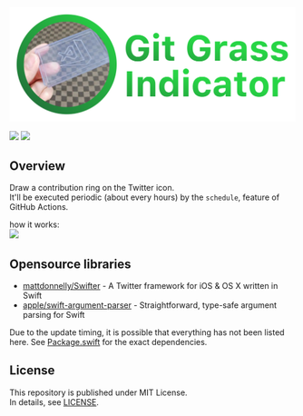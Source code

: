 ![GitGrass Indicator](banner.png)  

![](https://img.shields.io/badge/Language-Swift-FA7343?logo=swift)
[![](https://github.com/Enchan1207/GitGrassIndicator/workflows/Periodic%20update%20workflow/badge.svg)](https://github.com/Enchan1207/GitGrassIndicator/actions)

## Overview

Draw a contribution ring on the Twitter icon.  
It'll be executed periodic (about every hours) by the `schedule`, feature of GitHub Actions.  

how it works:  
<img src="https://user-images.githubusercontent.com/51850597/107844306-9e0db880-6e15-11eb-8fb3-d0885f5b4731.png" width="700">

## Opensource libraries

 - [mattdonnelly/Swifter](https://github.com/mattdonnelly/Swifter) - A Twitter framework for iOS & OS X written in Swift
 - [apple/swift-argument-parser](https://github.com/apple/swift-argument-parser) - Straightforward, type-safe argument parsing for Swift  

Due to the update timing, it is possible that everything has not been listed here.
See [Package.swift](Package.swift) for the exact dependencies.
## License

This repository is published under MIT License.  
In details, see [LICENSE](LICENSE).  
